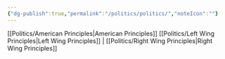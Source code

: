 ```yaml
---
{"dg-publish":true,"permalink":"/politics/politics/","noteIcon":""}
---
```


[[Politics/American Principles\|American Principles]] [[Politics/Left Wing Principles\|Left Wing Principles]] | [[Politics/Right Wing Principles\|Right Wing Principles]]
